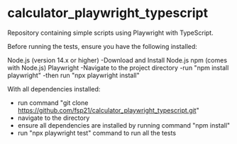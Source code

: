 # calculator_playwright_typescript
Repository containing simple scripts using Playwright with TypeScript.

Before running the tests, ensure you have the following installed:

Node.js (version 14.x or higher)
 -Download and Install Node.js 
npm (comes with Node.js)
Playwright
 -Navigate to the project directory
 -run "npm install playwright"
 -then run "npx playwright install"

With all dependencies installed:
 - run command "git clone https://github.com/fsp21/calculator_playwright_typescript.git"
 - navigate to the directory
 - ensure all dependencies are installed by running command "npm install"
 - run "npx playwright test" command to run all the tests
